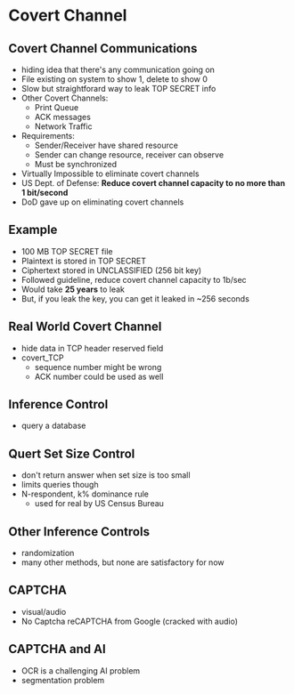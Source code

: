 # Covert Channel

## Covert Channel Communications
* hiding idea that there's any communication going on
* File existing on system to show 1, delete to show 0
* Slow but straightforard way to leak TOP SECRET info
* Other Covert Channels: 
    * Print Queue
    * ACK messages
    * Network Traffic
* Requirements:
    * Sender/Receiver have shared resource
    * Sender can change resource, receiver can observe
    * Must be synchronized
* Virtually Impossible to eliminate covert channels
* US Dept. of Defense: **Reduce covert channel capacity to no more than 1 bit/second**
* DoD gave up on eliminating covert channels

## Example

* 100 MB TOP SECRET file
* Plaintext is stored in TOP SECRET
* Ciphertext stored in UNCLASSIFIED (256 bit key)
* Followed guideline, reduce covert channel capacity to 1b/sec
* Would take **25 years** to leak
* But, if you leak the key, you can get it leaked in ~256 seconds

## Real World Covert Channel
* hide data in TCP header reserved field
* covert_TCP
    * sequence number might be wrong
    * ACK number could be used as well

## Inference Control

* query a database

## Quert Set Size Control
* don't return answer when set size is too small
* limits queries though
* N-respondent, k% dominance rule
    * used for real by US Census Bureau

## Other Inference Controls
* randomization
* many other methods, but none are satisfactory for now

## CAPTCHA
* visual/audio
* No Captcha reCAPTCHA from Google (cracked with audio)

## CAPTCHA and AI
* OCR is a challenging AI problem
* segmentation problem